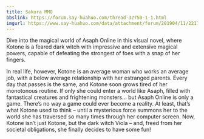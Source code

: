 ```yaml
---
title: Sakura MMO
bbslink: https://forum.say-huahuo.com/thread-32750-1-1.html
imgurl: https://www.say-huahuo.com/data/attachment/forum/201904/11/221702emrm9am5dzfuffrv.jpg
---
```


Dive into the magical world of Asaph Online in this visual novel, where Kotone is a feared dark witch with impressive and extensive magical powers, capable of defeating the strongest of foes with a snap of her fingers.

In real life, however, Kotone is an average woman who works an average job, with a below average relationship with her estranged parents.
Every day that passes is the same, and Kotone soon grows tired of her monotonous routine. If only she could enter a world like Asaph, filled with fantastical creatures and frightening monsters… but Asaph Online is only a game. There’s no way a game could ever become a reality.
At least, that’s what Kotone used to think – until a mysterious force summons her to the world she has traversed so many times through her computer screen.
Now, Kotone isn’t just Kotone, but the dark witch Viola – and, freed from her societal obligations, she finally decides to have some fun!<!--more-->
